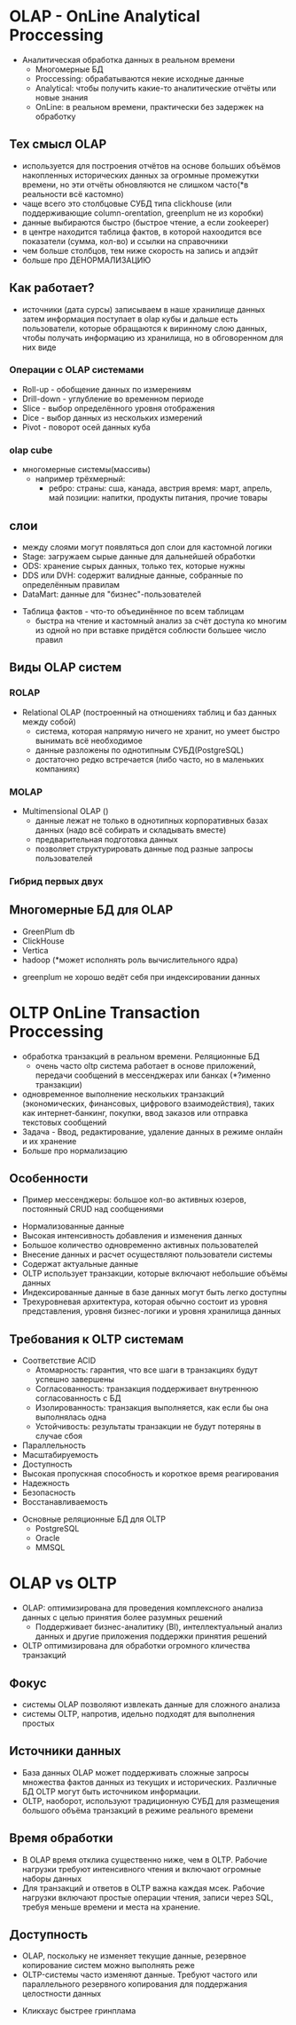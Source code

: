 # OLAP - OnLine Analytical Proccessing
- Аналитическая обработка данных в реальном времени
    - Многомерные БД
    - Proccessing: обрабатываются некие исходные данные
    - Analytical: чтобы получить какие-то аналитические отчёты или новые знания
    - OnLine: в реальном времени, практически без задержек на обработку

## Тех смысл  OLAP
- используется для построения отчётов на основе больших объёмов накопленных
    исторических данных за огромные промежутки времени, но эти отчёты обновляются
    не слишком часто(*в реальности всё кастомно)
- чаще всего это столбцовые СУБД типа clickhouse (или 
    поддерживающие column-orentation, greenplum не из коробки)
- данные выбираются быстро (быстрое чтение, а если zookeeper)
- в центре находится таблица фактов, в которой нахоодится 
    все показатели (сумма, кол-во) и ссылки на справочники
- чем больше столбцов, тем ниже скорость на запись и апдэйт
- больше про ДЕНОРМАЛИЗАЦИЮ

## Как работает?
- источники (дата сурсы) записываем в наше хранилище данных 
    затем информация поступает в olap кубы и дальше
    есть пользователи, которые обращаются к виринному слою данных,
    чтобы получать информацию из хранилища, но в обговоренном для них виде

### Операции с OLAP системами
- Roll-up - обобщение данных по измерениям
- Drill-down - углубление во временном периоде
- Slice - выбор определённого уровня отображения
- Dice - выбор данных из нескольких измерений
- Pivot - поворот осей данных куба

### olap cube
- многомерные системы(массивы)
    - например трёхмерный:
        - ребро: 
            страны: сша, канада, австрия
            время: март, апрель, май
            позиции: напитки, продукты питания, прочие товары
## слои 
* между слоями могут появляться доп слои для кастомной логики
* Stage: загружаем сырые данные для дальнейшей обработки
* ODS: хранение сырых данных, только тех, которые нужны
* DDS или DVH: содержит валидные данные, собранные по определённым правилам
* DataMart: данные для "бизнес"-пользователей
- Таблица фактов - что-то объединённое по всем таблицам
    - быстра на чтение и кастомный анализ за счёт доступа ко многим из одной
        но при вставке придётся соблюсти большее число правил
## Виды OLAP систем
### ROLAP
- Relational OLAP (построенный на отношениях таблиц и баз данных между собой)
    - система, которая напрямую ничего не хранит, но умеет быстро вынимать 
    всё необходимое
    - данные разложены по однотипным СУБД(PostgreSQL)
    - достаточно редко встречается (либо часто, но в маленьких компаниях)
### MOLAP 
- Multimensional OLAP ()
    - данные лежат не только в однотипных корпоративных базах данных
        (надо всё собирать и складывать вместе)
    - предварительная подготовка данных
    - позволяет структурировать данные под разные запросы пользователей 
### Гибрид первых двух

## Многомерные БД для OLAP
- GreenPlum db
- ClickHouse
- Vertica
- hadoop (*может исполнять роль вычислительного ядра)

* greenplum не хорошо ведёт себя при индексировании данных

# OLTP  OnLine Transaction Proccessing 
- обработка транзакций в реальном времени. Реляционные БД
    - очень часто oltp система работает в основе приложений, 
        передачи сообщений в мессенджерах или банках (*?именно транзакции)
- одновременное выполнение нескольких транзакций (экономических, финансовых,
    цифрового взаимодействия), таких как интернет-банкинг, покупки, ввод заказов
    или  отправка текстовых сообщений
- Задача - Ввод, редактирование, удаление данных в режиме онлайн и их хранение
- Больше про нормализацию

## Особенности
* Пример мессенджеры: большое кол-во активных юзеров, постоянный CRUD над сообщениями
- Нормализованные данные
- Высокая интенсивность добавления и изменения данных
- Большое количество одновременно активных пользователей
- Внесение данных и расчет осуществляют пользователи системы
- Содержат актуальные данные
- OLTP использует транзакции, которые включают небольшие объёмы данных
- Индексированные данные в базе данных могут быть легко доступны
- Трехуровневая архитектура, которая обычно состоит из уровня представления,
    уровня бизнес-логики и уровня хранилища данных

## Требования к OLTP системам
* Соответствие ACID
    - Атомарность: гарантия, что все шаги в транзакциях будут успешно завершены
    - Согласованность: транзакция поддерживает внутреннюю согласованность с БД
    - Изолированность: транзакция выполняется, как если бы она выполнялась одна
    - Устойчивость: результаты транзакции не будут потеряны в случае сбоя
* Параллельность
* Масштабируемость
* Доступность
* Высокая пропускная способность и короткое время реагирования
* Надежность
* Безопасность
* Восстанавливаемость
- Основные реляционные БД для OLTP
    - PostgreSQL
    - Oracle
    - MMSQL

# OLAP vs OLTP
* OLAP: оптимизирована для проведения комплексного анализа данных 
    с целью принятия более разумных решений
    - Поддерживает бизнес-аналитику (BI), интеллектуальный анализ данных
        и другие приложения поддержки принятия решений 
* OLTP оптимизирована для обработки огромного кличества транзакций

## Фокус
- системы OLAP позволяют извлекать данные для сложного анализа
- системы OLTP, напротив, идельно подходят для выполнения простых

## Источники данных
* База данных OLAP может поддерживать сложные запросы множества фактов данных
    из текущих и исторических. Различные БД OLTP могут быть источником информации.
* OLTP, наоборот, используют традиционную СУБД для размещения большого объёма транзакций
    в режиме реального времени

## Время обработки
* В OLAP время отклика существенно ниже, чем в OLTP. Рабочие нагрузки 
    требуют интенсивного чтения и включают огромные наборы данных
* Для транзакций и ответов в OLTP важна каждая мсек. Рабочие нагрузки включают
    простые операции чтения, записи через SQL, требуя меньше времени и места на хранение.

## Доступность
* OLAP, поскольку не изменяет текущие данные, резервное копирование систем можно выполнять реже
* OLTP-системы часто изменяют данные. Требуют частого или параллельного 
    резервного копирования для поддержания целостности данных

- Кликхаус быстрее гринплама